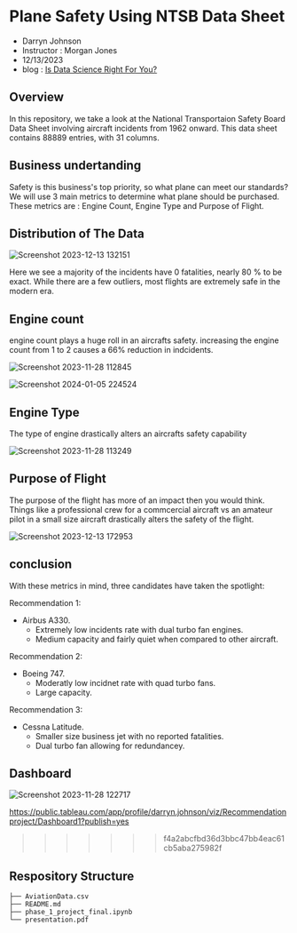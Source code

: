 # Plane Safety Using NTSB Data Sheet 

- Darryn Johnson
- Instructor : Morgan Jones
- 12/13/2023
- blog : [Is Data Science Right For You?](https://datascienceandyou.blogspot.com/2023/12/is-data-science-right-for-you.html)

## Overview

In this repository, we take a look at the National Transportaion Safety Board Data Sheet involving aircraft incidents from 1962 onward. This data sheet contains 88889 entries, with 31 columns.  

## Business undertanding 

Safety is this business's top priority, so what plane can meet our standards? We will use 3 main metrics to determine what plane should be purchased. These metrics are : Engine Count, Engine Type and Purpose of Flight.

## Distribution of The Data

![Screenshot 2023-12-13 132151](https://github.com/Djohnson1313/phase_1_project/assets/145507761/40591c2f-eb85-40f5-a817-c915a8f6857b)

Here we see a majority of the incidents have 0 fatalities, nearly 80 % to be exact. While there are a few outliers, most flights are extremely safe in the modern era.

## Engine count

engine count plays a huge roll in an aircrafts safety. increasing the engine count from 1 to 2 causes a 66% reduction in indcidents.

![Screenshot 2023-11-28 112845](https://github.com/Djohnson1313/phase_1_project/assets/145507761/46bd5d02-375b-42b8-977d-7de6dd9ba0c8)

![Screenshot 2024-01-05 224524](https://github.com/Djohnson1313/phase_1_project/assets/145507761/c603ee4c-2419-4fbc-9f2c-3e42a0c50aae)

## Engine Type

The type of engine drastically alters an aircrafts safety capability 

![Screenshot 2023-11-28 113249](https://github.com/Djohnson1313/phase_1_project/assets/145507761/7f5892fa-f5f0-444d-8b8e-d8485cb8e526)

## Purpose of Flight

The purpose of the flight has more of an impact then you would think. Things like a professional crew for a commcercial aircraft vs an amateur pilot in a small size aircraft drastically alters the safety of the flight.  

![Screenshot 2023-12-13 172953](https://github.com/Djohnson1313/phase_1_project/assets/145507761/265ecf0b-f820-4113-b04a-b9cbcf963b97)

## conclusion

With these metrics in mind, three candidates have taken the spotlight:

Recommendation 1:

- Airbus A330.
  - Extremely low incidents rate with dual turbo fan engines.
  - Medium capacity and fairly quiet when compared to other aircraft.

Recommendation 2:

- Boeing 747.
  - Moderatly low incidnet rate with quad turbo fans.
  - Large capacity.

Recommendation 3:

- Cessna Latitude.
  - Smaller size business jet with no reported fatalities.
  - Dual turbo fan allowing for redundancey.

## Dashboard

![Screenshot 2023-11-28 122717](https://github.com/Djohnson1313/phase_1_project/assets/145507761/02a42c2a-5157-4aa4-b205-a5abbd56ffcd)

https://public.tableau.com/app/profile/darryn.johnson/viz/Recommendationproject/Dashboard1?publish=yes
>>>>>>> f4a2abcfbd36d3bbc47bb4eac61cb5aba275982f

## Respository Structure
```
├── AviationData.csv
├── README.md
├── phase_1_project_final.ipynb
└── presentation.pdf
```
